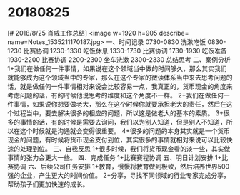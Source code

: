 # 20180825

[# 2018/8/25 肖威工作总结]
<image w=1920 h=905 describe= name=Notes_1535211170187.jpg>
一、时间记录
0730-0830 洗漱吃饭
0830-1230 比赛协调
1230-1330 吃饭休息
1330-1730 比赛协调
1730-1930 吃饭准备
1930-2200 比赛协调
2200-2300 坐车洗漱
2300-2330 总结思考
二、案例分析
1+我们在做任何一件事情，如果说在这个领域当中做的时间够久，那么其实我们就能够成为这个领域当中的专家，那么在这个专家的微读体系当中来去思考问题的话，就是做任何一件事情相对来说会比较容易一点，我真正的，货币现金的角度来考虑问题的话，有的时候他说思考的维度和这个角度不一样。
2+我们在做任何一件事情，如果说你想要做老大，那么在这个时候你就要承担老大的责任，然后在这个过程当中，要去解决很多的相应的问题，所以这是做老大的基本的素质。
3+很多的事情的话，有的时候是需要去询问，我们以为别人知道，但是别人不知道，所以在这个时候就是沟通就会变得很重要。
4+很多的问题的本身其实就是一个货币现金的问题，有时候将货币现金支付到位，其实很多的事情就相对来说可以比较快速的处理到位。
三、自我反思
1+很多时候，我们将货币现金看的淡一些，其实做事情的张力会更大一些。
四、完成任务
1+比赛赛程协调
五、明日计划安排
1+比赛协调
六、后续公司任务安排
1+教育，慢慢将教育做到极致，然后培养世界500强的企业，产生更大的时间价值。
2+分享，寻找不同领域的行业专家完成分享，帮助孩子们更加快速的成长。

